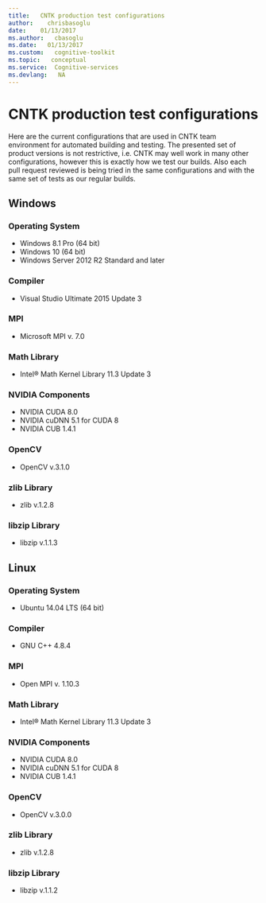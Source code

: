 ```yaml
---
title:   CNTK production test configurations
author:    chrisbasoglu
date:    01/13/2017
ms.author:   cbasoglu
ms.date:   01/13/2017
ms.custom:   cognitive-toolkit
ms.topic:   conceptual
ms.service:  Cognitive-services
ms.devlang:   NA
---
```


# CNTK production test configurations

Here are the current configurations that are used in CNTK team environment for automated building and testing. The presented set of product versions is not restrictive, i.e. CNTK may well work in many other configurations, however this is exactly how we test our builds. Also each pull request reviewed is being tried in the same configurations and with the same set of tests as our regular builds.

## Windows
### Operating System
* Windows 8.1 Pro (64 bit)
* Windows 10 (64 bit)
* Windows Server 2012 R2 Standard and later

### Compiler
* Visual Studio Ultimate 2015 Update 3

### MPI
* Microsoft MPI v. 7.0

### Math Library
* Intel® Math Kernel Library 11.3 Update 3

### NVIDIA Components
* NVIDIA CUDA 8.0
* NVIDIA cuDNN 5.1 for CUDA 8
* NVIDIA CUB 1.4.1

### OpenCV
* OpenCV v.3.1.0

### zlib Library
* zlib v.1.2.8

### libzip Library
* libzip v.1.1.3

## Linux
### Operating System
* Ubuntu 14.04 LTS (64 bit)

### Compiler
* GNU C++ 4.8.4

### MPI
* Open MPI v. 1.10.3

### Math Library
* Intel® Math Kernel Library 11.3 Update 3

### NVIDIA Components
* NVIDIA CUDA 8.0
* NVIDIA cuDNN 5.1 for CUDA 8
* NVIDIA CUB 1.4.1

### OpenCV
* OpenCV v.3.0.0

### zlib Library
* zlib v.1.2.8

### libzip Library
* libzip v.1.1.2
